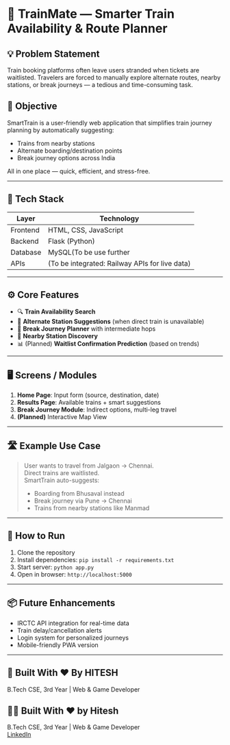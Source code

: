 # 🚆 TrainMate — Smarter Train Availability & Route Planner

## 💡 Problem Statement

Train booking platforms often leave users stranded when tickets are waitlisted. Travelers are forced to manually explore alternate routes, nearby stations, or break journeys — a tedious and time-consuming task.

## 🎯 Objective

SmartTrain is a user-friendly web application that simplifies train journey planning by automatically suggesting:
- Trains from nearby stations
- Alternate boarding/destination points
- Break journey options across India

All in one place — quick, efficient, and stress-free.

---

## 🔧 Tech Stack

| Layer       | Technology         |
|-------------|--------------------|
| Frontend    | HTML, CSS, JavaScript |
| Backend     | Flask (Python)     |
| Database    | MySQL(To be use further            |
| APIs        | (To be integrated: Railway APIs for live data) |

---

## ⚙️ Core Features

- 🔍 **Train Availability Search**
- 🚉 **Alternate Station Suggestions** (when direct train is unavailable)
- 🔄 **Break Journey Planner** with intermediate hops
- 📍 **Nearby Station Discovery**
- 📊 (Planned) **Waitlist Confirmation Prediction** (based on trends)

---

## 🖥️ Screens / Modules

1. **Home Page**: Input form (source, destination, date)
2. **Results Page**: Available trains + smart suggestions
3. **Break Journey Module**: Indirect options, multi-leg travel
4. **(Planned)** Interactive Map View

---

## 🛣️ Example Use Case

> User wants to travel from Jalgaon → Chennai.  
> Direct trains are waitlisted.  
> SmartTrain auto-suggests:
> - Boarding from Bhusaval instead
> - Break journey via Pune → Chennai
> - Trains from nearby stations like Manmad

---

## 🚀 How to Run

1. Clone the repository
2. Install dependencies: `pip install -r requirements.txt`
3. Start server: `python app.py`
4. Open in browser: `http://localhost:5000`

---

## 📦 Future Enhancements

- IRCTC API integration for real-time data
- Train delay/cancellation alerts
- Login system for personalized journeys
- Mobile-friendly PWA version

---

## 🏁 Built With ❤️  By HITESH
B.Tech CSE, 3rd Year | Web & Game Developer
## 🧑‍💻 Built With ❤️ by Hitesh  
B.Tech CSE, 3rd Year | Web & Game Developer  
[LinkedIn](https://www.linkedin.com/in/hitesh-09) 


